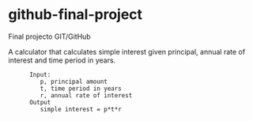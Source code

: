 # github-final-project
Final projecto GIT/GitHub

A calculator that calculates simple interest given principal, annual rate of interest and time period in years.
```
      Input:
         p, principal amount
         t, time period in years
         r, annual rate of interest
      Output
         simple interest = p*t*r
```
